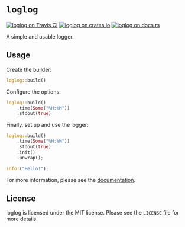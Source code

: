 # `loglog`

[![loglog on Travis CI][travis-image]][travis]
[![loglog on crates.io][cratesio-image]][cratesio]
[![loglog on docs.rs][docsrs-image]][docsrs]

[travis-image]: https://travis-ci.org/anthonynguyen/loglog.svg?branch=master
[travis]: https://travis-ci.org/anthonynguyen/loglog
[cratesio-image]: https://img.shields.io/crates/v/loglog.svg
[cratesio]: https://crates.io/crates/loglog
[docsrs-image]: https://docs.rs/loglog/badge.svg
[docsrs]: https://docs.rs/loglog/

A simple and usable logger.

## Usage

Create the builder:

```rust
loglog::build()
```

Configure the options:

```rust
loglog::build()
    .time(Some("%H:%M"))
    .stdout(true)
```

Finally, set up and use the logger:

```rust
loglog::build()
    .time(Some("%H:%M"))
    .stdout(true)
    .init()
    .unwrap();

info!("Hello!");
```

For more information, please see the [documentation](https://docs.rs/loglog/).

## License

loglog is licensed under the MIT license. Please see the `LICENSE` file for more
details.
